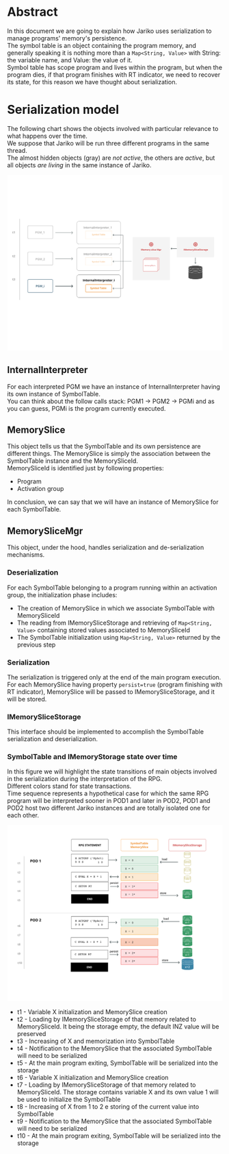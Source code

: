 # Abstract
In this document we are going to explain how Jariko uses serialization to manage programs' memory's persistence.  
The symbol table is an object containing the program memory, and generally speaking
it is nothing more than a `Map<String, Value>` with String: the variable name, and Value: the value of it.  
Symbol table has scope program and lives within the program, but when the program dies, if that program finishes with RT indicator, 
we need to recover its state, for this reason we have thought about serialization.

# Serialization model
The following chart shows the objects involved with particular relevance to what happens over the time.  
We suppose that Jariko will be run three different programs in the same thread.  
The almost hidden objects (gray) are *not active*, the others are *active*, but all objects *are living*
in the same instance of Jariko.

![PD000236-SerializationModel_1.png](images/PD000236-SerializationModel_1.png)

## InternalInterpreter
For each interpreted PGM we have an instance of InternalInterpreter having its own instance of SymbolTable.  
You can think about the follow calls stack: PGM1 -> PGM2 -> PGMi and as you can guess, PGMi is the program currently executed.  

## MemorySlice
This object tells us that the SymbolTable and its own persistence are different things. The MemorySlice is simply the 
association between the SymbolTable instance and the MemorySliceId.  
MemorySliceId is identified just by following properties:
 * Program
 * Activation group  

In conclusion, we can say that we will have an instance of MemorySlice for each SymbolTable.

## MemorySliceMgr
This object, under the hood, handles serialization and de-serialization mechanisms.

### Deserialization
For each SymbolTable belonging to a program running within an activation group, the initialization phase includes:
 * The creation of MemorySlice in which we associate SymbolTable with MemorySliceId
 * The reading from IMemorySliceStorage and retrieving of `Map<String, Value>` containing stored values associated to MemorySliceId
 * The SymbolTable initialization using `Map<String, Value>` returned by the previous step

### Serialization
The serialization is triggered only at the end of the main program execution.  
For each MemorySlice having property `persist=true` (program finishing with RT indicator), MemorySlice will be passed to
IMemorySliceStorage, and it will be stored. 

### IMemorySliceStorage
This interface should be implemented to accomplish the SymbolTable serialization and deserialization.

### SymbolTable and IMemoryStorage state over time
In this figure we will highlight the state transitions of main objects involved in the serialization during the interpretation of the RPG.  
Different colors stand for state transactions.  
Time sequence represents a hypothetical case for which the same RPG program will be interpreted sooner in POD1 and later in POD2, POD1 and POD2 host two different Jariko instances and are totally isolated one for each other.  

![PD000236-SerializationModel_2.png](images/PD000236-SerializationModel_2.png)
* t1 - Variable X initialization and MemorySlice creation
* t2 - Loading by IMemorySliceStorage of that memory related to MemorySliceId. 
  It being the storage empty, the default INZ value will be preserved
* t3 - Increasing of X and memorization into SymbolTable
* t4 - Notification to the MemorySlice that the associated SymbolTable will need to be serialized
* t5 - At the main program exiting, SymbolTable will be serialized into the storage
* t6 - Variable X initialization and MemorySlice creation
* t7 - Loading by IMemorySliceStorage of that memory related to MemorySliceId.
  The storage contains variable X and its own value 1 will be used to initialize the SymbolTable
* t8 - Increasing of X from 1 to 2 e storing of the current value into SymbolTable
* t9 - Notification to the MemorySlice that the associated SymbolTable will need to be serialized
* t10 - At the main program exiting, SymbolTable will be serialized into the storage
